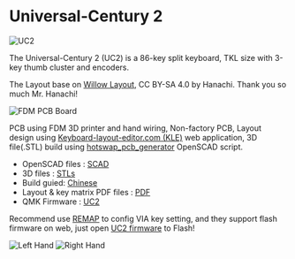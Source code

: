 # Universal-Century 2

![UC2](https://i.imgur.com/sl2A7q3.jpeg)

The Universal-Century 2 (UC2) is a 86-key split keyboard, TKL size with 3-key thumb cluster and encoders. 

The Layout base on [Willow Layout](https://github.com/hanachi-ap/willow64-doc), CC BY-SA 4.0 by Hanachi.
Thank you so much Mr. Hanachi!

![FDM PCB Board](https://imgur.com/Obr9v1y.jpeg)

PCB using FDM 3D printer and hand wiring, Non-factory PCB, Layout design using [Keyboard-layout-editor.com (KLE)](http://www.keyboard-layout-editor.com/) web application, 3D file(.STL) build using [hotswap_pcb_generator](https://github.com/AndyChiu/hotswap_pcb_generator) OpenSCAD script.

* OpenSCAD files : [SCAD](https://github.com/AndyChiu/UC2/tree/main/SCAD)
* 3D files : [STLs](https://github.com/AndyChiu/UC2/tree/main/STLs)
* Build guied: [Chinese](https://ie321mx.blogspot.com/2021/09/choc-v2.html)
* Layout & key matrix PDF files : [PDF](https://github.com/AndyChiu/UC2/tree/main/PDF)
* QMK Firmware : [UC2](https://github.com/AndyChiu/qmk_firmware/tree/uc2_kb/keyboards/handwired/uc2) 

Recommend use [REMAP](https://remap-keys.app) to config VIA key setting, and they support flash firmware on web, just open [UC2 firmware](https://remap-keys.app/catalog/bwCYjD27IZM8dbOddvCt/firmware) to Flash!

![Left Hand](https://i.imgur.com/FnKEIS4.jpeg)
![Right Hand](https://i.imgur.com/pPTj6vC.jpeg)

